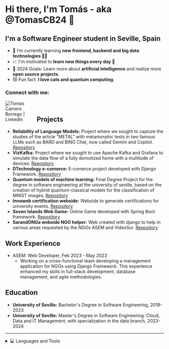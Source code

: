 # Hi there, I'm Tomás - aka @TomasCB24 👋 

## I'm a Software Engineer student in Seville, Spain

- 🌱 I’m currently learning **new frontend, backend and big data technologies :man_technologist:** 
- 📈 I'm motivated to **learn new things every day 🔋**
- 🥅 2024 Goals: Learn more about **artificial intelligence** and realize more **open source projects**.
- 😻 Fun fact: **I love cats and quantum computing**.


### Connect with me:

[<img align="left" alt="Tomas Camero Borrego | LinkedIn" width="100px" src="https://img.shields.io/badge/LinkedIn-0077B5?style=for-the-badge&logo=linkedin&logoColor=white" />][linkedin]

<br />

## Projects
- **Reliability of Language Models:** Project where we sought to capture the studies of the article "METAL" with metamorphic tests in two famous LLMs such as BARD and BING Chat, now called Gemini and Copilot. [Repository](https://github.com/TomasCB24/MLE-MT-LM)
- **VizKafka:** Project where we sought to use Apache Kafka and Grafana to simulate the data flow of a fully domotized home with a multitude of devices. [Repository](https://github.com/TomasCB24/VizKafka)
- **DTechnology e-comerce:** E-comerce project developed with Django Framework. [Repository](https://github.com/TomasCB24/DTechnology)
- **Quantum models of machine learning:** Final Degree Project for the degree in software engineering at the university of seville, based on the creation of hybrid quantum-classical models for the classification of MNIST images. [Repository](https://github.com/TomasCB24/TFG-Quantum)
- **Innoweb certification webside:** Webside to generate certifications for university events. [Repository](https://github.com/innosoft-innoweb/innosoft-innoweb-1)
- **Seven Islands Web Game:** Online Game developed with Spring Boot framework. [Repository](https://github.com/gii-is-DP1/dp1-2021-2022-l8-1)
- **SarandONGa webside NGO helper:** Web created with django to help in various areas requested by the NGOs ASEM and VidesSur. [Repository](https://github.com/ISPP-12/SarandONGa)

## Work Experience
- ASEM: Web Developer, Feb 2023 - May 2023
   - Working on a cross-functional team developing a management application for NGOs using Django Framework. This experience enhanced my skills in full-stack development, database management, and agile methodologies. 

## Education
- **University of Seville:** Bachelor's Degree in Software Engineering, 2019-2023
- **University of Seville:** Master's Degree in Software Engineering: Cloud, Data and IT Management, with specialization in the data branch, 2023-2024
  
<hr>
<details>
<summary>💻 Languages and Tools</summary>

<hr>

<div align="center">
<table>
<tr>

<td>
<table>
  <tr>
    <td>
      <img alt="VSCode" width="26px" src="https://raw.githubusercontent.com/github/explore/80688e429a7d4ef2fca1e82350fe8e3517d3494d/topics/visual-studio-code/visual-studio-code.png" />
    </td>
    <td  width="145px">VSCode</td>
    <td>
      <img width="15px" src="https://cdn-icons-png.flaticon.com/512/1828/1828884.png">
      <img width="15px" src="https://cdn-icons-png.flaticon.com/512/1828/1828884.png">
      <img width="15px" src="https://cdn-icons-png.flaticon.com/512/1828/1828884.png">
    </td>
  </tr>

  <tr>
    <td>
      <img alt="HTML 5" width="26px" src="https://raw.githubusercontent.com/github/explore/80688e429a7d4ef2fca1e82350fe8e3517d3494d/topics/html/html.png" />
    </td>
    <td>HTML 5</td>
    <td>
      <img width="15px" src="https://cdn-icons-png.flaticon.com/512/1828/1828884.png">
      <img width="15px" src="https://cdn-icons-png.flaticon.com/512/1828/1828884.png">
      <img width="15px" src="https://cdn-icons-png.flaticon.com/512/1828/1828884.png">
    </td>
  </tr>

  <tr>
    <td>
      <img alt="CSS 3" width="26px" src="https://raw.githubusercontent.com/github/explore/80688e429a7d4ef2fca1e82350fe8e3517d3494d/topics/css/css.png" />
    </td>
    <td>CSS 3</td>
    <td>
      <img width="15px" src="https://cdn-icons-png.flaticon.com/512/1828/1828884.png">
      <img width="15px" src="https://cdn-icons-png.flaticon.com/512/1828/1828961.png">
      <img width="15px" src="https://cdn-icons-png.flaticon.com/512/1828/1828961.png">
    </td>
  </tr>

  <tr>
    <td>
      <img alt="JavaScript" width="26px" src="https://raw.githubusercontent.com/github/explore/80688e429a7d4ef2fca1e82350fe8e3517d3494d/topics/javascript/javascript.png" />
    </td>
    <td>JavaScript</td>
    <td>
      <img width="15px" src="https://cdn-icons-png.flaticon.com/512/1828/1828884.png">
      <img width="15px" src="https://cdn-icons-png.flaticon.com/512/1828/1828884.png">
      <img width="15px" src="https://cdn-icons-png.flaticon.com/512/1828/1828961.png">
    </td>
  </tr>

  <tr>
    <td>
      <img alt="SQL" width="26px" src="https://cdn.icon-icons.com/icons2/2107/PNG/512/file_type_sql_icon_130152.png" />
    </td>
    <td>SQL</td>
    <td>
      <img width="15px" src="https://cdn-icons-png.flaticon.com/512/1828/1828884.png">
      <img width="15px" src="https://cdn-icons-png.flaticon.com/512/1828/1828884.png">
      <img width="15px" src="https://cdn-icons-png.flaticon.com/512/1828/1828884.png">
    </td>
  </tr>
  <tr>
    <td>
      <img alt="Django" width="26px" src="https://cdn.icon-icons.com/icons2/512/PNG/512/prog-django_icon-icons.com_50802.png" />
    </td>
    <td>Django</td>
    <td>
      <img width="15px" src="https://cdn-icons-png.flaticon.com/512/1828/1828884.png">
      <img width="15px" src="https://cdn-icons-png.flaticon.com/512/1828/1828884.png">
      <img width="15px" src="https://cdn-icons-png.flaticon.com/512/1828/1828884.png">
    </td>
  </tr>
  
  <tr>
    <td>
      <img alt="MySQL" width="26px" src="https://cdn.icon-icons.com/icons2/2415/PNG/512/mysql_original_wordmark_logo_icon_146417.png" />
    </td>
    <td width="145px">MySQL</td>
    <td>
      <img width="15px" src="https://cdn-icons-png.flaticon.com/512/1828/1828884.png">
      <img width="15px" src="https://cdn-icons-png.flaticon.com/512/1828/1828884.png">
      <img width="15px" src="https://cdn-icons-png.flaticon.com/512/1828/1828884.png">
    </td>
  </tr>
</table>
</td>

<!-- new column -->

<td>
<table>
  <tr>
    <td>
      <img alt="Java" width="26px" src="https://cdn.icon-icons.com/icons2/2415/PNG/512/java_original_wordmark_logo_icon_146459.png" />
    </td>
    <td>Java</td>
    <td>
      <img width="15px" src="https://cdn-icons-png.flaticon.com/512/1828/1828884.png">
      <img width="15px" src="https://cdn-icons-png.flaticon.com/512/1828/1828884.png">
      <img width="15px" src="https://cdn-icons-png.flaticon.com/512/1828/1828884.png">
    </td>
  </tr>

  <tr>
    <td>
      <img alt="Spring" width="26px" src="https://user-images.githubusercontent.com/25181517/117201470-f6d56780-adec-11eb-8f7c-e70e376cfd07.png" />
    </td>
    <td>Spring</td>
    <td>
      <img width="15px" src="https://cdn-icons-png.flaticon.com/512/1828/1828884.png">
      <img width="15px" src="https://cdn-icons-png.flaticon.com/512/1828/1828884.png">
      <img width="15px" src="https://cdn-icons-png.flaticon.com/512/1828/1828961.png">
    </td>
  </tr>

  <tr>
    <td>
      <img alt="C" width="26px" src="https://cdn.icon-icons.com/icons2/2415/PNG/512/c_plain_logo_icon_146610.png" />
    </td>
    <td>C</td>
    <td>
      <img width="15px" src="https://cdn-icons-png.flaticon.com/512/1828/1828884.png">
      <img width="15px" src="https://cdn-icons-png.flaticon.com/512/1828/1828961.png">
      <img width="15px" src="https://cdn-icons-png.flaticon.com/512/1828/1828961.png">
    </td>
  </tr>

  <tr>
    <td>
      <img alt="Eclipse" width="26px" src="https://cdn.icon-icons.com/icons2/1381/PNG/512/eclipse_94656.png" />
    </td>
    <td>Eclipse</td>
    <td>
      <img width="15px" src="https://cdn-icons-png.flaticon.com/512/1828/1828884.png">
      <img width="15px" src="https://cdn-icons-png.flaticon.com/512/1828/1828884.png">
      <img width="15px" src="https://cdn-icons-png.flaticon.com/512/1828/1828961.png">
    </td>
  </tr>

  <tr>
    <td>
      <img alt="Python" width="26px" src="https://cdn.icon-icons.com/icons2/112/PNG/512/python_18894.png" />
    </td>
    <td>Python</td>
    <td>
      <img width="15px" src="https://cdn-icons-png.flaticon.com/512/1828/1828884.png">
      <img width="15px" src="https://cdn-icons-png.flaticon.com/512/1828/1828884.png">
      <img width="15px" src="https://cdn-icons-png.flaticon.com/512/1828/1828884.png">
    </td>
  </tr>

  <tr>
    <td>
      <img alt="Git" width="26px" src="https://cdn.icon-icons.com/icons2/2107/PNG/512/file_type_git_icon_130581.png" />
    </td>
    <td>Git</td>
    <td>
      <img width="15px" src="https://cdn-icons-png.flaticon.com/512/1828/1828884.png">
      <img width="15px" src="https://cdn-icons-png.flaticon.com/512/1828/1828884.png">
      <img width="15px" src="https://cdn-icons-png.flaticon.com/512/1828/1828961.png">
    </td>
  </tr>

  <tr>
    <td>
    <img alt="GitHub" width="26px" src="https://cdn.icon-icons.com/icons2/2368/PNG/512/github_logo_icon_143772.png" />
    </td>
    <td>GitHub</td>
    <td>
      <img width="15px" src="https://cdn-icons-png.flaticon.com/512/1828/1828884.png">
      <img width="15px" src="https://cdn-icons-png.flaticon.com/512/1828/1828884.png">
      <img width="15px" src="https://cdn-icons-png.flaticon.com/512/1828/1828884.png">
    </td>
  </tr>
</table>
</td>

</tr>
</table>


</div>

</details>

[linkedin]: https://www.linkedin.com/in/tomás-camero-borrego-b37016281
